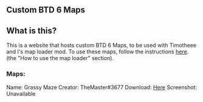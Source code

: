 ## Custom BTD 6 Maps

## What is this?

This is a website that hosts custom BTD 6 Maps, to be used with Timotheee and I's map loader mod. To use these maps, follow the instructions [here](https://github.com/hemisemidemipresent/btd6-modding-tutorial/blob/main/mapeditor.md). (the "How to use the map loader" section).

### Maps:

Name: Grassy Maze
Creator: TheMaster#3677
Download: [Here](https://github.com/Greenphx9/custom-maps/blob/main/maps/Grassy_Maze%20(1).zip?raw=true)
Screenshot: Unavailable

